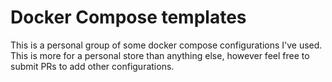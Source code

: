 # Docker Compose templates
This is a personal group of some docker compose configurations I've used. This is more for a personal store than anything else, however feel free to submit PRs to add other configurations.
